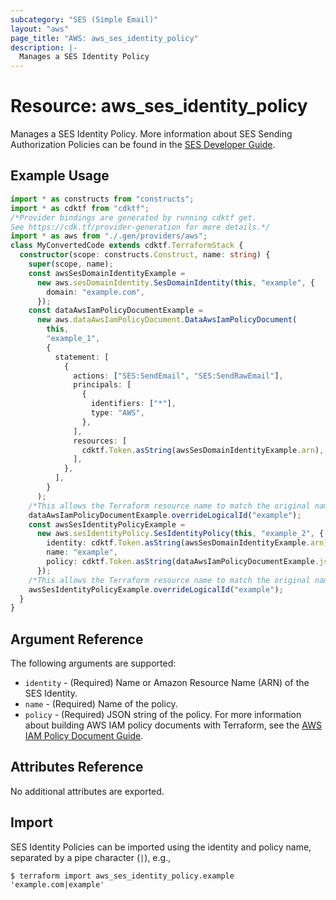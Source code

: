```yaml
---
subcategory: "SES (Simple Email)"
layout: "aws"
page_title: "AWS: aws_ses_identity_policy"
description: |-
  Manages a SES Identity Policy
---
```


# Resource: aws_ses_identity_policy

Manages a SES Identity Policy. More information about SES Sending Authorization Policies can be found in the [SES Developer Guide](https://docs.aws.amazon.com/ses/latest/DeveloperGuide/sending-authorization-policies.html).

## Example Usage

```typescript
import * as constructs from "constructs";
import * as cdktf from "cdktf";
/*Provider bindings are generated by running cdktf get.
See https://cdk.tf/provider-generation for more details.*/
import * as aws from "./.gen/providers/aws";
class MyConvertedCode extends cdktf.TerraformStack {
  constructor(scope: constructs.Construct, name: string) {
    super(scope, name);
    const awsSesDomainIdentityExample =
      new aws.sesDomainIdentity.SesDomainIdentity(this, "example", {
        domain: "example.com",
      });
    const dataAwsIamPolicyDocumentExample =
      new aws.dataAwsIamPolicyDocument.DataAwsIamPolicyDocument(
        this,
        "example_1",
        {
          statement: [
            {
              actions: ["SES:SendEmail", "SES:SendRawEmail"],
              principals: [
                {
                  identifiers: ["*"],
                  type: "AWS",
                },
              ],
              resources: [
                cdktf.Token.asString(awsSesDomainIdentityExample.arn),
              ],
            },
          ],
        }
      );
    /*This allows the Terraform resource name to match the original name. You can remove the call if you don't need them to match.*/
    dataAwsIamPolicyDocumentExample.overrideLogicalId("example");
    const awsSesIdentityPolicyExample =
      new aws.sesIdentityPolicy.SesIdentityPolicy(this, "example_2", {
        identity: cdktf.Token.asString(awsSesDomainIdentityExample.arn),
        name: "example",
        policy: cdktf.Token.asString(dataAwsIamPolicyDocumentExample.json),
      });
    /*This allows the Terraform resource name to match the original name. You can remove the call if you don't need them to match.*/
    awsSesIdentityPolicyExample.overrideLogicalId("example");
  }
}

```

## Argument Reference

The following arguments are supported:

* `identity` - (Required) Name or Amazon Resource Name (ARN) of the SES Identity.
* `name` - (Required) Name of the policy.
* `policy` - (Required) JSON string of the policy. For more information about building AWS IAM policy documents with Terraform, see the [AWS IAM Policy Document Guide](https://learn.hashicorp.com/terraform/aws/iam-policy).

## Attributes Reference

No additional attributes are exported.

## Import

SES Identity Policies can be imported using the identity and policy name, separated by a pipe character (`|`), e.g.,

```
$ terraform import aws_ses_identity_policy.example 'example.com|example'
```

<!-- cache-key: cdktf-0.17.0-pre.15 input-e7e96b87f7a2cb43caf3397079dfc2c89203f11528e5d4f906c379370e528715 -->